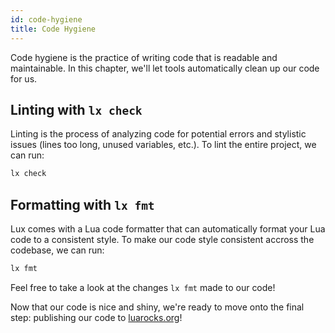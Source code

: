 ```yaml
---
id: code-hygiene
title: Code Hygiene
---
```


Code hygiene is the practice of writing code that is readable and maintainable.
In this chapter, we'll let tools automatically clean up our code for us.

## Linting with `lx check`

Linting is the process of analyzing code for potential errors and stylistic issues (lines too long, unused variables, etc.).
To lint the entire project, we can run:

```sh
lx check
```

<!--TODO: show output of lx check and fix the errors that exist there-->

## Formatting with `lx fmt`

Lux comes with a Lua code formatter that can automatically format your Lua code to a consistent style.
To make our code style consistent accross the codebase, we can run:

```sh
lx fmt
```

Feel free to take a look at the changes `lx fmt` made to our code!

Now that our code is nice and shiny, we're ready to move onto the final step:
publishing our code to [luarocks.org](https://luarocks.org)!
